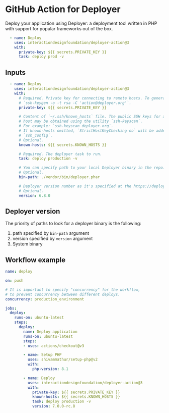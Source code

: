 # GitHub Action for Deployer

Deploy your application using Deployer: a deployment tool written in PHP with support for popular frameworks out of the box.

```yaml
  - name: Deploy
    uses: interactiondesignfoundation/deployer-action@3
    with:
      private-key: ${{ secrets.PRIVATE_KEY }}
      task: deploy prod -v
```


## Inputs

```yaml
  - name: Deploy
    uses: interactiondesignfoundation/deployer-action@3
    with:
      # Required. Private key for connecting to remote hosts. To generate private key:
      # `ssh-keygen -o -t rsa -C 'action@deployer.org'`.
      private-key: ${{ secrets.PRIVATE_KEY }}

      # Content of `~/.ssh/known_hosts` file. The public SSH keys for a
      # host may be obtained using the utility `ssh-keyscan`. 
      # For example: `ssh-keyscan deployer.org`.
      # If known-hosts omitted, `StrictHostKeyChecking no` will be added to
      # `ssh_config`.
      # Optional.
      known-hosts: ${{ secrets.KNOWN_HOSTS }}

      # Required. The deployer task to run.
      task: deploy production -v

      # You can specify path to your local Deployer binary in the repo.
      # Optional.
      bin-path: ./vendor/bin/deployer.phar

      # Deployer version number as it's specified at the https://deployer.org/download
      # Optional.
      version: 6.8.0
```


## Deployer version

The priority of paths to look for a deployer binary is the following:
 1. path specified by `bin-path` argument
 2. version specified by `version` argument
 3. System binary


## Workflow example

```yaml
name: deploy

on: push

# It is important to specify "concurrency" for the workflow,
# to prevent concurrency between different deploys.
concurrency: production_environment

jobs:
  deploy:
    runs-on: ubuntu-latest
    steps:
      deploy:
        name: Deploy application
        runs-on: ubuntu-latest
        steps:
        - uses: actions/checkout@v3

        - name: Setup PHP
          uses: shivammathur/setup-php@v2
          with:
            php-version: 8.1

        - name: Deploy
          uses: interactiondesignfoundation/deployer-action@3
          with:
            private-key: ${{ secrets.PRIVATE_KEY }}
            known-hosts: ${{ secrets.KNOWN_HOSTS }}
            task: deploy production -v
            version: 7.0.0-rc.8
```
